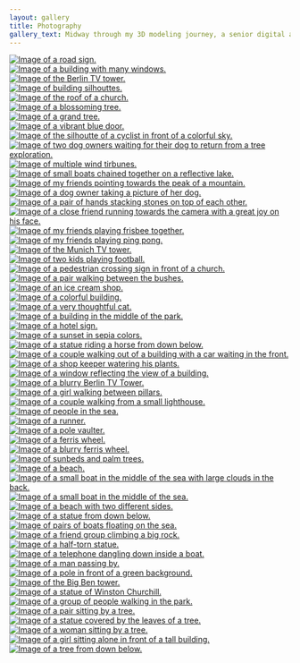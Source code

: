 ```yaml
---
layout: gallery
title: Photography
gallery_text: Midway through my 3D modeling journey, a senior digital artist shared how his early years in photography had helped him during the rough beginnings of his 3D work. His earliest models weren’t great, but he knew how to set up the digital camera for a crisp final render. Inspired, I picked up photography myself, and I’ve never been able to put it down since…
---
```


<div class="gallery-item"><a href="\..\assets\img\photography\TAKE A RIDE.png" data-lightbox="photography-gallery" data-title="TAKE A RIDE"><img src="\..\assets\img\photography\TAKE A RIDE.png" alt="Image of a road sign."></a></div>

<div class="gallery-item"><a href="\..\assets\img\photography\ONE OF MANY.png" data-lightbox="photography-gallery" data-title="ONE OF MANY"><img src="\..\assets\img\photography\ONE OF MANY.png" alt="Image of a building with many windows."></a></div>

<div class="gallery-item"><a href="\..\assets\img\photography\HIGH ABOVE.png" data-lightbox="photography-gallery" data-title="HIGH ABOVE"><img src="\..\assets\img\photography\HIGH ABOVE.png" alt="Image of the Berlin TV tower."></a></div>

<div class="gallery-item"><a href="\..\assets\img\photography\SO BELOW.png" data-lightbox="photography-gallery" data-title="SO BELOW"><img src="\..\assets\img\photography\SO BELOW.png" alt="Image of building silhouttes."></a></div>

<div class="gallery-item"><a href="\..\assets\img\photography\NO PEEKING.png" data-lightbox="photography-gallery" data-title="NO PEEKING"><img src="\..\assets\img\photography\NO PEEKING.png" alt="Image of the roof of a church."></a></div>

<div class="gallery-item"><a href="\..\assets\img\photography\MORNING BLOOM.png" data-lightbox="photography-gallery" data-title="MORNING BLOOM"><img src="\..\assets\img\photography\MORNING BLOOM.png" alt="Image of a blossoming tree."></a></div>

<div class="gallery-item"><a href="\..\assets\img\photography\ELDER.png" data-lightbox="photography-gallery" data-title="ELDER"><img src="\..\assets\img\photography\ELDER.png" alt="Image of a grand tree."></a></div>

<div class="gallery-item"><a href="\..\assets\img\photography\FEELING BLUE.png" data-lightbox="photography-gallery" data-title="FEELING BLUE"><img src="\..\assets\img\photography\FEELING BLUE.png" alt="Image of a vibrant blue door."></a></div>

<div class="gallery-item"><a href="\..\assets\img\photography\PACE.png" data-lightbox="photography-gallery" data-title="PACE"><img src="\..\assets\img\photography\PACE.png" alt="Image of the silhoutte of a cyclist in front of a colorful sky."></a></div>

<div class="gallery-item"><a href="\..\assets\img\photography\LET THEM.png" data-lightbox="photography-gallery" data-title="LET THEM"><img src="\..\assets\img\photography\LET THEM.png" alt="Image of two dog owners waiting for their dog to return from a tree exploration."></a></div>

<div class="gallery-item"><a href="\..\assets\img\photography\GIANTS.png" data-lightbox="photography-gallery" data-title="GIANTS"><img src="\..\assets\img\photography\GIANTS.png" alt="Image of multiple wind tirbunes."></a></div>

<div class="gallery-item"><a href="\..\assets\img\photography\CHAINED.png" data-lightbox="photography-gallery" data-title="CHAINED"><img src="\..\assets\img\photography\CHAINED.png" alt="Image of small boats chained together on a reflective lake."></a></div>

<div class="gallery-item"><a href="\..\assets\img\photography\THROUGH THEIR EYES.png" data-lightbox="photography-gallery" data-title="THROUGH THEIR EYES"><img src="\..\assets\img\photography\THROUGH THEIR EYES.png" alt="Image of my friends pointing towards the peak of a mountain."></a></div>

<div class="gallery-item"><a href="\..\assets\img\photography\ONLY US.png" data-lightbox="photography-gallery" data-title="ONLY US"><img src="\..\assets\img\photography\ONLY US.png" alt="Image of a dog owner taking a picture of her dog."></a></div>

<div class="gallery-item"><a href="\..\assets\img\photography\TRACE.png" data-lightbox="photography-gallery" data-title="TRACE"><img src="\..\assets\img\photography\TRACE.png" alt="Image of a pair of hands stacking stones on top of each other."></a></div>

<div class="gallery-item"><a href="\..\assets\img\photography\JOY.png" data-lightbox="photography-gallery" data-title="JOY"><img src="\..\assets\img\photography\JOY.png" alt="Image of a close friend running towards the camera with a great joy on his face."></a></div>

<div class="gallery-item"><a href="\..\assets\img\photography\AND UNITY.png" data-lightbox="photography-gallery" data-title="AND UNITY"><img src="\..\assets\img\photography\AND UNITY.png" alt="Image of my friends playing frisbee together."></a></div>

<div class="gallery-item"><a href="\..\assets\img\photography\DING DONG.png" data-lightbox="photography-gallery" data-title="DING DONG"><img src="\..\assets\img\photography\DING DONG.png" alt="Image of my friends playing ping pong."></a></div>

<div class="gallery-item"><a href="\..\assets\img\photography\SURROUNDED.png" data-lightbox="photography-gallery" data-title="SURROUNDED"><img src="\..\assets\img\photography\SURROUNDED.png" alt="Image of the Munich TV tower."></a></div>

<div class="gallery-item"><a href="\..\assets\img\photography\BALANCE.png" data-lightbox="photography-gallery" data-title="BALANCE"><img src="\..\assets\img\photography\BALANCE.png" alt="Image of two kids playing football."></a></div>

<div class="gallery-item"><a href="\..\assets\img\photography\PASS.png" data-lightbox="photography-gallery" data-title="PASS"><img src="\..\assets\img\photography\PASS.png" alt="Image of a pedestrian crossing sign in front of a church."></a></div>

<div class="gallery-item"><a href="\..\assets\img\photography\SIDETRACKED.png" data-lightbox="photography-gallery" data-title="SIDETRACKED"><img src="\..\assets\img\photography\SIDETRACKED.png" alt="Image of a pair walking between the bushes."></a></div>

<div class="gallery-item"><a href="\..\assets\img\photography\ALL ROADS LEAD TO ROME.png" data-lightbox="photography-gallery" data-title="ALL ROADS LEAD TO ROME"><img src="\..\assets\img\photography\ALL ROADS LEAD TO ROME.png" alt="Image of an ice cream shop."></a></div>

<div class="gallery-item"><a href="\..\assets\img\photography\WATCHING OVER.png" data-lightbox="photography-gallery" data-title="WATCHING OVER"><img src="\..\assets\img\photography\WATCHING OVER.png" alt="Image of a colorful building."></a></div>

<div class="gallery-item"><a href="\..\assets\img\photography\WEIGHT OF THE WORLD.png" data-lightbox="photography-gallery" data-title="WEIGHT OF THE WORLD"><img src="\..\assets\img\photography\WEIGHT OF THE WORLD.png" alt="Image of a very thoughtful cat."></a></div>

<div class="gallery-item"><a href="\..\assets\img\photography\MY MIND.png" data-lightbox="photography-gallery" data-title="MY MIND"><img src="\..\assets\img\photography\MY MIND.png" alt="Image of a building in the middle of the park."></a></div>

<div class="gallery-item"><a href="\..\assets\img\photography\AN OFFER.png" data-lightbox="photography-gallery" data-title="AN OFFER?"><img src="\..\assets\img\photography\AN OFFER.png" alt="Image of a hotel sign."></a></div>

<div class="gallery-item"><a href="\..\assets\img\photography\SEPIA SUNSET.png" data-lightbox="photography-gallery" data-title="SEPIA SUNSET"><img src="\..\assets\img\photography\SEPIA SUNSET.png" alt="Image of a sunset in sepia colors."></a></div>

<div class="gallery-item"><a href="\..\assets\img\photography\TRAMPED UNDER.png" data-lightbox="photography-gallery" data-title="TRAMPED UNDER"><img src="\..\assets\img\photography\TRAMPED UNDER.png" alt="Image of a statue riding a horse from down below."></a></div>

<div class="gallery-item"><a href="\..\assets\img\photography\WAITING FOR YOU.png" data-lightbox="photography-gallery" data-title="WAITING FOR YOU"><img src="\..\assets\img\photography\WAITING FOR YOU.png" alt="Image of a couple walking out of a building with a car waiting in the front."></a></div>

<div class="gallery-item"><a href="\..\assets\img\photography\TENDING TO YOU.png" data-lightbox="photography-gallery" data-title="TENDING TO YOU"><img src="\..\assets\img\photography\TENDING TO YOU.png" alt="Image of a shop keeper watering his plants."></a></div>

<div class="gallery-item"><a href="\..\assets\img\photography\FADING.png" data-lightbox="photography-gallery" data-title="FADING"><img src="\..\assets\img\photography\FADING.png" alt="Image of a window reflecting the view of a building."></a></div>

<div class="gallery-item"><a href="\..\assets\img\photography\TIPSY.png" data-lightbox="photography-gallery" data-title="TIPSY"><img src="\..\assets\img\photography\TIPSY.png" alt="Image of a blurry Berlin TV Tower."></a></div>

<div class="gallery-item"><a href="\..\assets\img\photography\STICK OUT.png" data-lightbox="photography-gallery" data-title="STICK OUT"><img src="\..\assets\img\photography\STICK OUT.png" alt="Image of a girl walking between pillars."></a></div>

<div class="gallery-item"><a href="\..\assets\img\photography\WALK WITH ME.png" data-lightbox="photography-gallery" data-title="WALK WITH ME"><img src="\..\assets\img\photography\WALK WITH ME.png" alt="Image of a couple walking from a small lighthouse."></a></div>

<div class="gallery-item"><a href="\..\assets\img\photography\HOLD ON.png" data-lightbox="photography-gallery" data-title="HOLD ON"><img src="\..\assets\img\photography\HOLD ON.png" alt="Image of people in the sea."></a></div>

<div class="gallery-item"><a href="\..\assets\img\photography\TRACK STAR.png" data-lightbox="photography-gallery" data-title="TRACK STAR"><img src="\..\assets\img\photography\TRACK STAR.png" alt="Image of a runner."></a></div>

<div class="gallery-item"><a href="\..\assets\img\photography\VAULT DANCER.png" data-lightbox="photography-gallery" data-title="VAULT DANCER"><img src="\..\assets\img\photography\VAULT DANCER.png" alt="Image of a pole vaulter."></a></div>

<div class="gallery-item"><a href="\..\assets\img\photography\LEAN BACK.png" data-lightbox="photography-gallery" data-title="LEAN BACK"><img src="\..\assets\img\photography\LEAN BACK.png" alt="Image of a ferris wheel."></a></div>

<div class="gallery-item"><a href="\..\assets\img\photography\ENJOY THE RIDE.png" data-lightbox="photography-gallery" data-title="ENJOY THE RIDE"><img src="\..\assets\img\photography\ENJOY THE RIDE.png" alt="Image of a blurry ferris wheel."></a></div>

<div class="gallery-item"><a href="\..\assets\img\photography\LAY DOWN.png" data-lightbox="photography-gallery" data-title="LAY DOWN"><img src="\..\assets\img\photography\LAY DOWN.png" alt="Image of sunbeds and palm trees."></a></div>

<div class="gallery-item"><a href="\..\assets\img\photography\A BETTER VIEW.png" data-lightbox="photography-gallery" data-title="A BETTER VIEW"><img src="\..\assets\img\photography\A BETTER VIEW.png" alt="Image of a beach."></a></div>

<div class="gallery-item"><a href="\..\assets\img\photography\BEFORE THE STORM.png" data-lightbox="photography-gallery" data-title="BEFORE THE STORM"><img src="\..\assets\img\photography\BEFORE THE STORM.png" alt="Image of a small boat in the middle of the sea with large clouds in the back."></a></div>

<div class="gallery-item"><a href="\..\assets\img\photography\MAYBE THERE IS NO STORM.png" data-lightbox="photography-gallery" data-title="MAYBE THERE IS NO STORM"><img src="\..\assets\img\photography\MAYBE THERE IS NO STORM.png" alt="Image of a small boat in the middle of the sea."></a></div>

<div class="gallery-item"><a href="\..\assets\img\photography\DIVIDED BUT STILL SALTY.png" data-lightbox="photography-gallery" data-title="DIVIDED BUT STILL SALTY"><img src="\..\assets\img\photography\DIVIDED BUT STILL SALTY.png" alt="Image of a beach with two different sides."></a></div>

<div class="gallery-item"><a href="\..\assets\img\photography\COURAGEOUS.png" data-lightbox="photography-gallery" data-title="COURAGEOUS"><img src="\..\assets\img\photography\COURAGEOUS.png" alt="Image of a statue from down below."></a></div>

<div class="gallery-item"><a href="\..\assets\img\photography\PAIRS.png" data-lightbox="photography-gallery" data-title="PAIRS"><img src="\..\assets\img\photography\PAIRS.png" alt="Image of pairs of boats floating on the sea."></a></div>

<div class="gallery-item"><a href="\..\assets\img\photography\A HELPING HAND.png" data-lightbox="photography-gallery" data-title="A HELPING HAND"><img src="\..\assets\img\photography\A HELPING HAND.png" alt="Image of a friend group climbing a big rock."></a></div>

<div class="gallery-item"><a href="\..\assets\img\photography\MY MISSING PIECE.png" data-lightbox="photography-gallery" data-title="MY MISSING PIECE"><img src="\..\assets\img\photography\MY MISSING PIECE.png" alt="Image of a half-torn statue."></a></div>

<div class="gallery-item"><a href="\..\assets\img\photography\CALL ME.png" data-lightbox="photography-gallery" data-title="CALL ME"><img src="\..\assets\img\photography\CALL ME.png" alt="Image of a telephone dangling down inside a boat."></a></div>

<div class="gallery-item"><a href="\..\assets\img\photography\STOP THERE.png" data-lightbox="photography-gallery" data-title="STOP THERE"><img src="\..\assets\img\photography\STOP THERE.png" alt="Image of a man passing by."></a></div>

<div class="gallery-item"><a href="\..\assets\img\photography\HIDDEN DIMENSION.png" data-lightbox="photography-gallery" data-title="HIDDEN DIMENSION"><img src="\..\assets\img\photography\HIDDEN DIMENSION.png" alt="Image of a pole in front of a green background."></a></div>

<div class="gallery-item"><a href="\..\assets\img\photography\BIGGIE.png" data-lightbox="photography-gallery" data-title="BIGGIE"><img src="\..\assets\img\photography\BIGGIE.png" alt="Image of the Big Ben tower."></a></div>

<div class="gallery-item"><a href="\..\assets\img\photography\AND THE OLDIE.png" data-lightbox="photography-gallery" data-title="AND THE OLDIE"><img src="\..\assets\img\photography\AND THE OLDIE.png" alt="Image of a statue of Winston Churchill."></a></div>

<div class="gallery-item"><a href="\..\assets\img\photography\AMIDST IT ALL.png" data-lightbox="photography-gallery" data-title="AMIDST IT ALL"><img src="\..\assets\img\photography\AMIDST IT ALL.png" alt="Image of a group of people walking in the park."></a></div>

<div class="gallery-item"><a href="\..\assets\img\photography\HOME.png" data-lightbox="photography-gallery" data-title="HOME"><img src="\..\assets\img\photography\HOME.png" alt="Image of a pair sitting by a tree."></a></div>

<div class="gallery-item"><a href="\..\assets\img\photography\NATURE'S EMBRACE.png" data-lightbox="photography-gallery" data-title="NATURE'S EMBRACE"><img src="\..\assets\img\photography\NATURE'S EMBRACE.png" alt="Image of a statue covered by the leaves of a tree."></a></div>

<div class="gallery-item"><a href="\..\assets\img\photography\GROW TOGETHER.png" data-lightbox="photography-gallery" data-title="GROW TOGETHER"><img src="\..\assets\img\photography\GROW TOGETHER.png" alt="Image of a woman sitting by a tree."></a></div>

<div class="gallery-item"><a href="\..\assets\img\photography\SHELTER.png" data-lightbox="photography-gallery" data-title="SHELTER"><img src="\..\assets\img\photography\SHELTER.png" alt="Image of a girl sitting alone in front of a tall building."></a></div>

<div class="gallery-item"><a href="\..\assets\img\photography\BENT.png" data-lightbox="photography-gallery" data-title="BENT"><img src="\..\assets\img\photography\BENT.png" alt="Image of a tree from down below."></a></div>


